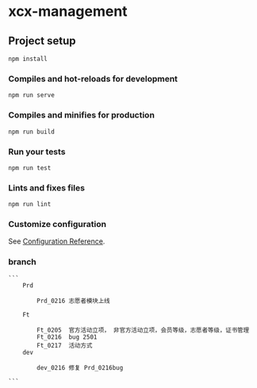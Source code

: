 # xcx-management

## Project setup
```
npm install
```

### Compiles and hot-reloads for development
```
npm run serve
```

### Compiles and minifies for production
```
npm run build
```

### Run your tests
```
npm run test
```

### Lints and fixes files
```
npm run lint
```

### Customize configuration
See [Configuration Reference](https://cli.vuejs.org/config/).


### branch
    ```
        Prd

            Prd_0216 志愿者模块上线

        Ft

            Ft_0205  官方活动立项， 非官方活动立项，会员等级，志愿者等级，证书管理
            Ft_0216  bug 2501
            Ft_0217  活动方式 
        dev

            dev_0216 修复 Prd_0216bug

    ```